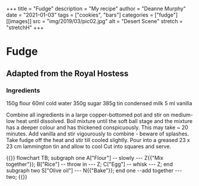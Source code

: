 +++
title = "Fudge"
description = "My recipe"
author = "Deanne Murphy"
date = "2021-01-03"
tags = ["cookies", "bars"]
categories = ["fudge"]
[[images]]
  src = "img/2019/03/pic02.jpg"
  alt = "Desert Scene"
  stretch = "stretchH"
+++

# Fudge

## Adapted from the Royal Hostess

### Ingredients

150g flour
60ml cold water
350g sugar
385g tin condensed milk
5 ml vanilla

Combine all ingredients in a large copper-bottomed pot and stir on medium-low heat until dissolved.
Boil mixture until the soft ball stage and the mixture has a deeper colour and has thickened conspicuously. This may take ~ 20 minutes. 
Add vanilla and stir vigourously to combine - beware of splashes.
Take fudge off the heat and stir till cooled slightly. 
Pour into a greased 23 x 23 cm lammington tin and allow to cool
Cut into squares and serve.

<!-- Add mermaid flowchart
https://mermaid-js.github.io/mermaid/#/flowchart?id=graph 
-->

{{<mermaid>}}
flowchart TB;
  subgraph one
  A["Flour"] -- slowly --- Z{{"Mix together"}};
  B["Rice"] -- throw in --- Z;
  C["Egg"] -- whisk --- Z;
  end
  subgraph two
  S["Olive oil"] --- N{{"Bake"}};
  end
  one --add together --- two;
{{</mermaid>}}
